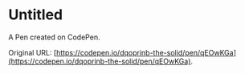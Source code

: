 # Untitled

A Pen created on CodePen.

Original URL: [https://codepen.io/dqoprinb-the-solid/pen/qEOwKGa](https://codepen.io/dqoprinb-the-solid/pen/qEOwKGa).

